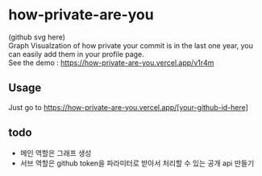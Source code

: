 # how-private-are-you
(github svg here)  
Graph Visualzation of how private your commit is in the last one year, you can easily add them in your profile page.  
See the demo : https://how-private-are-you.vercel.app/v1r4m

## Usage
Just go to https://how-private-are-you.vercel.app/[your-github-id-here]

## todo
- 메인 역할은 그래프 생성
- 서브 역할은 github token을 파라미터로 받아서 처리할 수 있는 공개 api 만들기